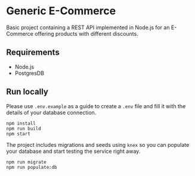 # Generic E-Commerce

Basic project containing a REST API implemented in Node.js for an E-Commerce offering products with different discounts.

## Requirements

- Node.js
- PostgresDB

## Run locally

Please use `.env.example` as a guide to create a `.env` file and fill it with the details of your database connection.

```
npm install
npm run build
npm start
```

The project includes migrations and seeds using `knex` so you can populate your database and start testing the service right away.

```
npm run migrate
npm run populate:db

```
